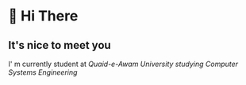 
# :wave: **Hi There**
## It's nice to meet you
I' m currently student at _Quaid-e-Awam University studying Computer Systems Engineering_


